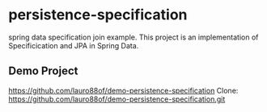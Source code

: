 # persistence-specification
spring data specification join example.
This project is an implementation of Specificication and JPA in Spring Data.

## Demo Project

https://github.com/lauro88of/demo-persistence-specification
Clone:
https://github.com/lauro88of/demo-persistence-specification.git
